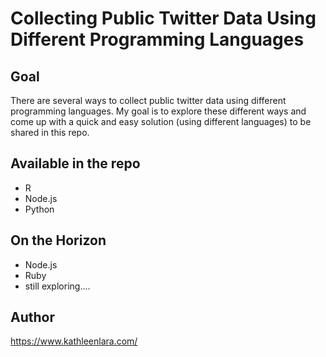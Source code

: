 # Collecting Public Twitter Data Using Different Programming Languages

## Goal
There are several ways to collect public twitter data using different programming languages. My goal is to explore these different ways and come up with a quick and easy solution (using different languages) to be shared in this repo.

## Available in the repo
- R
- Node.js
- Python


## On the Horizon
- Node.js
- Ruby
- still exploring....

## Author
https://www.kathleenlara.com/
